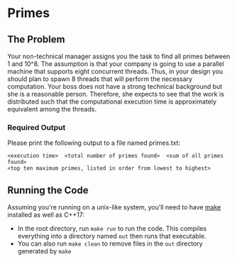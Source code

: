 # Primes

## The Problem
Your non-technical manager assigns you the task to find all primes between 1 and 10^8.  The assumption is that your company is going to use a parallel machine that supports eight concurrent threads. Thus, in your design you should plan to spawn 8 threads that will perform the necessary computation. Your boss does not have a strong technical background but she is a reasonable person. Therefore, she expects to see that the work is distributed such that the computational execution time is approximately equivalent among the threads.

### Required Output
Please print the following output to a file named primes.txt:

```
<execution time>  <total number of primes found>  <sum of all primes found>
<top ten maximum primes, listed in order from lowest to highest>
```

## Running the Code
Assuming you're running on a unix-like system, you'll need to have [make](https://www.gnu.org/software/make/) installed as well as C++17:

- In the root directory, run `make run` to run the code. This compiles everything into a directory named `out` then runs that executable.
- You can also run `make clean` to remove files in the `out` directory generated by `make`
